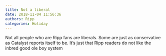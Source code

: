 ```yaml
---
title: Not a liberal
date: 2018-11-04 11:56:36
authors: Ripp
categories: Holiday
---
```


 Not all people who are Ripp fans are liberals.  Some are just as conservative as Catalyst reports itself to be.  It’s just that Ripp readers do not like the inbred good ole boy system